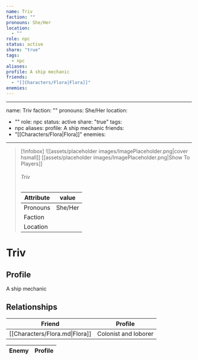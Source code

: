 ```yaml
---
name: Triv
faction: ""
pronouns: She/Her
location:
  - ""
role: npc
status: active
share: "true"
tags:
  - npc
aliases: 
profile: A ship mechanic
friends:
  - "[[Characters/Flora|Flora]]"
enemies: 
---
```

---
name: Triv
faction: ""
pronouns: She/Her
location:
  - ""
role: npc
status: active
share: "true"
tags:
  - npc
aliases: 
profile: A ship mechanic
friends:
  - "[[Characters/Flora|Flora]]"
enemies:
---


> [!infobox]
> ![[assets/placeholder images/ImagePlaceholder.png|cover hsmall]]
> [[assets/placeholder images/ImagePlaceholder.png|Show To Players]]
> ###### Triv
> Attribute |  value |
> ---|---|
> Pronouns | She/Her
> Faction | 
> Location |  |


# Triv
## Profile
A ship mechanic


## Relationships

| Friend                         | Profile              |
| ------------------------------ | -------------------- |
| [[Characters/Flora.md\|Flora]] | Colonist and loborer |


| Enemy | Profile |
| ----- | ------- |


